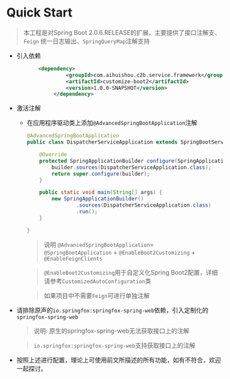 # Quick Start

> 本工程是对Spring Boot 2.0.6.RELEASE的扩展，主要提供了接口注解支、`Feign` 统一日志输出、`SpringQueryMap`注解支持

- 引入依赖

  ```xml
   		 <dependency>
                  <groupId>com.aihuishou.c2b.service.framework</groupId>
                  <artifactId>customize-boot2</artifactId>
                  <version>1.0.0-SNAPSHOT</version>
              </dependency>
  ```

- 激活注解

  - 在应用程序驱动类上添加`@AdvancedSpringBootApplication`注解

    ```java
    @AdvancedSpringBootApplication
    public class DispatcherServiceApplication extends SpringBootServletInitializer {
    
        @Override
        protected SpringApplicationBuilder configure(SpringApplicationBuilder builder) {
            builder.sources(DispatcherServiceApplication.class);
            return super.configure(builder);
        }
    
        public static void main(String[] args) {
            new SpringApplicationBuilder()
                    .sources(DispatcherServiceApplication.class)
                    .run();
        }
    
    }
    
    ```

    > 说明 `@AdvancedSpringBootApplication`= `@SpringBootApplication` + `@EnableBoot2Customizing` + `@EnableFeignClients`

    > `@EnableBoot2Customizing`用于自定义化Spring Boot2配置，详细请参考`CustomizedAutoConfiguration`类

    > 如果项目中不需要`Feign`可进行单独注解

- 请排除原声的`io.springfox:springfox-spring-web`依赖，引入定制化的`springfox-spring-web`

  > 说明: 原生的springfox-spring-web无法获取接口上的注解

  > `io.springfox:springfox-spring-web`支持获取接口上的注解

- 按照上述进行配置，理论上可使用前文所描述的所有功能，如有不符合，欢迎一起探讨。